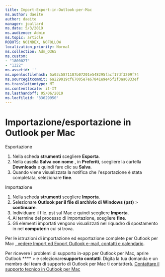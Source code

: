 ```yaml
---
title: Import-Export-in-Outlook-per-Mac
ms.author: daeite
author: daeite
manager: joallard
ms.date: 5/3/2019
ms.audience: Admin
ms.topic: article
ROBOTS: NOINDEX, NOFOLLOW
localization_priority: Normal
ms.collection: Adm_O365
ms.custom:
- "1800027"
- "1222"
ms.assetid: ''
ms.openlocfilehash: 5a03c5871187b07201e548295facf17df3209f74
ms.sourcegitcommit: 6a229919cf67005e7e67841e9e45f2f3aa6833ef
ms.translationtype: MT
ms.contentlocale: it-IT
ms.lasthandoff: 05/06/2019
ms.locfileid: "33629950"
---
```

# <a name="importexport-in-outlook-for-mac"></a>Importazione/esportazione in Outlook per Mac 

Esportazione
1. Nella scheda **strumenti** scegliere **Esporta**.
2. Nella casella **Salva con nome** , in **Preferiti**, scegliere la cartella **Downloads** e quindi fare clic su **Salva**.
3. Quando viene visualizzata la notifica che l'esportazione è stata completata, selezionare **fine**.

Importazione
1. Nella scheda **strumenti** scegliere **Importa**.
2. Selezionare **Outlook per il file di archivio di Windows (pst)** > **continuare**.
3. Individuare il file. pst sul Mac e quindi scegliere **Importa**.
4. Al termine del processo di importazione, scegliere **fine**.
5. Gli elementi importati vengono visualizzati nel riquadro di spostamento in nel **computer**in cui si trova.

Per le istruzioni di importazione ed esportazione complete per Outlook per Mac [, vedere Import ed Export Outlook e-mail, contatti e calendario](https://support.office.com/article/92577192-3881-4502-b79d-c3bbada6c8ef#ID0EAACAAA=Mac). 

Per ricevere i problemi di supporto in-app per Outlook per Mac, aprire Outlook **** > e selezionare**supporto contatti**. Digita la tua domanda e un membro del team di supporto di Outlook per Mac ti contatterà. [Contattare il supporto tecnico in Outlook per Mac](https://go.microsoft.com/fwlink/?linkid=2002400&clcid=0x409)